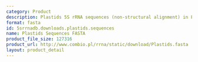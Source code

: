 ```yaml
---
category: Product
description: Plastids 5S rRNA sequences (non-structural alignment) in FASTA format
format: fasta
id: 5srrnadb.downloads.plastids.sequences
name: Plastids Sequences FASTA
product_file_size: 127316
product_url: http://www.combio.pl/rrna/static/download/Plastids.fasta
layout: product_detail
---
```

